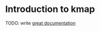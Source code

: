 # Introduction to kmap

TODO: write [great documentation](http://jacobian.org/writing/what-to-write/)
